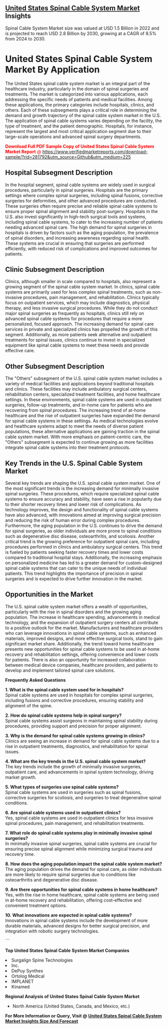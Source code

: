 <h2><a href="https://www.verifiedmarketreports.com/download-sample/?rid=281792&amp;utm_source=Github&amp;utm_medium=225" target="_blank">United States Spinal Cable System Market</a> Insights</h2><p>Spinal Cable System Market size was valued at USD 1.5 Billion in 2022 and is projected to reach USD 2.8 Billion by 2030, growing at a CAGR of 8.5% from 2024 to 2030.</p><p> <h1>United States Spinal Cable System Market By Application</h1> <p>The United States spinal cable system market is an integral part of the healthcare industry, particularly in the domain of spinal surgeries and treatments. The market is categorized into various applications, each addressing the specific needs of patients and medical facilities. Among these applications, the primary categories include hospitals, clinics, and others. Each of these subsegments plays a critical role in determining the demand and growth trajectory of the spinal cable system market in the U.S. The application of spinal cable systems varies depending on the facility, the type of treatment, and the patient demographic. Hospitals, for instance, represent the largest and most critical application segment due to their large-scale operations and advanced spinal surgery departments. <p><span class=""><span style="color: #ff0000;"><strong>Download Full PDF Sample Copy of United States Spinal Cable System Market Report</strong> @ </span><a href="https://www.verifiedmarketreports.com/download-sample/?rid=281792&amp;utm_source=Github&amp;utm_medium=225" target="_blank">https://www.verifiedmarketreports.com/download-sample/?rid=281792&amp;utm_source=Github&amp;utm_medium=225</a></span></p> <h2>Hospital Subsegment Description</h2> <p>In the hospital segment, spinal cable systems are widely used in surgical procedures, particularly in spinal surgeries. Hospitals are the primary settings where complex spinal surgeries, including spinal fusions, corrective surgeries for deformities, and other advanced procedures are conducted. These surgeries often require precise and reliable spinal cable systems to ensure proper spinal alignment and stability post-surgery. Hospitals in the U.S. also invest significantly in high-tech surgical tools and systems, including spinal cable systems, to cater to the increasing number of patients needing advanced spinal care. The high demand for spinal surgeries in hospitals is driven by factors such as the aging population, the prevalence of spinal disorders, and increasing awareness regarding spinal health. These systems are crucial in ensuring that surgeries are performed efficiently, with reduced risk of complications and improved outcomes for patients. <h2>Clinic Subsegment Description</h2> <p>Clinics, although smaller in scale compared to hospitals, also represent a growing segment of the spinal cable system market. In clinics, spinal cable systems are primarily used for less complex spinal treatments, such as non-invasive procedures, pain management, and rehabilitation. Clinics typically focus on outpatient services, which may include diagnostics, physical therapy, and less invasive surgical procedures. While they do not conduct major spinal surgeries as frequently as hospitals, clinics still rely on advanced spinal cable systems for procedures that require a more personalized, focused approach. The increasing demand for spinal care services in private and specialized clinics has propelled the growth of this segment. Additionally, as more patients seek alternative and outpatient treatments for spinal issues, clinics continue to invest in specialized equipment like spinal cable systems to meet these needs and provide effective care. <h2>Other Subsegment Description</h2> <p>The "Others" subsegment of the U.S. spinal cable system market includes a variety of medical facilities and applications beyond traditional hospitals and clinics. These facilities may include ambulatory surgical centers, rehabilitation centers, specialized treatment facilities, and home healthcare settings. In these environments, spinal cable systems are used in outpatient surgeries, follow-up treatments, and in-home care for patients who are recovering from spinal procedures. The increasing trend of at-home healthcare and the rise of outpatient surgeries have expanded the demand for spinal cable systems in these settings. As medical technologies evolve and healthcare systems adapt to meet the needs of diverse patient populations, these alternative applications are gaining traction in the spinal cable system market. With more emphasis on patient-centric care, the "Others" subsegment is expected to continue growing as more facilities integrate spinal cable systems into their treatment protocols. <h2>Key Trends in the U.S. Spinal Cable System Market</h2> <p>Several key trends are shaping the U.S. spinal cable system market. One of the most significant trends is the increasing demand for minimally invasive spinal surgeries. These procedures, which require specialized spinal cable systems to ensure accuracy and stability, have seen a rise in popularity due to their shorter recovery times and lower risk of complications. As technology improves, the design and functionality of spinal cable systems have also advanced, with innovations aimed at improving surgical precision and reducing the risk of human error during complex procedures. Furthermore, the aging population in the U.S. continues to drive the demand for spinal surgeries, as older individuals are more prone to spinal conditions such as degenerative disc disease, osteoarthritis, and scoliosis. Another critical trend is the growing preference for outpatient spinal care, including procedures performed in clinics and ambulatory surgical centers. This trend is fueled by patients seeking faster recovery times and lower costs compared to traditional hospital stays. Additionally, the increasing emphasis on personalized medicine has led to a greater demand for custom-designed spinal cable systems that can cater to the unique needs of individual patients. This trend highlights the importance of precision in spinal surgeries and is expected to drive further innovation in the market. <h2>Opportunities in the Market</h2> <p>The U.S. spinal cable system market offers a wealth of opportunities, particularly with the rise in spinal disorders and the growing aging population. The increase in healthcare spending, advancements in medical technology, and the expansion of outpatient surgery centers all contribute to a positive outlook for the market. Manufacturers and healthcare providers who can leverage innovations in spinal cable systems, such as enhanced materials, improved designs, and more effective surgical tools, stand to gain significant market share. Additionally, the trend toward home healthcare presents new opportunities for spinal cable systems to be used in at-home recovery and rehabilitation settings, offering convenience and lower costs for patients. There is also an opportunity for increased collaboration between medical device companies, healthcare providers, and patients to develop and implement tailored spinal care solutions. <p><strong>Frequently Asked Questions</strong></p> <p><strong>1. What is the spinal cable system used for in hospitals?</strong><br>Spinal cable systems are used in hospitals for complex spinal surgeries, including fusions and corrective procedures, ensuring stability and alignment of the spine.</p> <p><strong>2. How do spinal cable systems help in spinal surgery?</strong><br>Spinal cable systems assist surgeons in maintaining spinal stability during procedures, providing support and precision for proper alignment.</p> <p><strong>3. Why is the demand for spinal cable systems growing in clinics?</strong><br>Clinics are seeing an increase in demand for spinal cable systems due to a rise in outpatient treatments, diagnostics, and rehabilitation for spinal issues.</p> <p><strong>4. What are the key trends in the U.S. spinal cable system market?</strong><br>The key trends include the growth of minimally invasive surgeries, outpatient care, and advancements in spinal system technology, driving market growth.</p> <p><strong>5. What types of surgeries use spinal cable systems?</strong><br>Spinal cable systems are used in surgeries such as spinal fusions, corrective surgeries for scoliosis, and surgeries to treat degenerative spinal conditions.</p> <p><strong>6. Are spinal cable systems used in outpatient clinics?</strong><br>Yes, spinal cable systems are used in outpatient clinics for less invasive spinal procedures, pain management, and rehabilitation treatments.</p> <p><strong>7. What role do spinal cable systems play in minimally invasive spinal surgeries?</strong><br>In minimally invasive spinal surgeries, spinal cable systems are crucial for ensuring precise spinal alignment while minimizing surgical trauma and recovery time.</p> <p><strong>8. How does the aging population impact the spinal cable system market?</strong><br>The aging population drives the demand for spinal care, as older individuals are more likely to require spinal surgeries due to conditions like osteoarthritis and degenerative disc disease.</p> <p><strong>9. Are there opportunities for spinal cable systems in home healthcare?</strong><br>Yes, with the rise in home healthcare, spinal cable systems are being used in at-home recovery and rehabilitation, offering cost-effective and convenient treatment options.</p> <p><strong>10. What innovations are expected in spinal cable systems?</strong><br>Innovations in spinal cable systems include the development of more durable materials, advanced designs for better surgical precision, and integration with robotic surgery technologies.</p> ```</p><p><strong>Top United States Spinal Cable System Market Companies</strong></p><div data-test-id=""><p><li>Surgalign Spine Technologies</li><li> Inc.</li><li> DePuy Synthes</li><li> Ortolog Medical</li><li> IMPLANET</li><li> Kinamed</li></p><div><strong>Regional Analysis of&nbsp;United States Spinal Cable System Market</strong></div><ul><li dir="ltr"><p dir="ltr">North America&nbsp;(United States, Canada, and Mexico, etc.)</p></li></ul><p><strong>For More Information or Query, Visit @&nbsp;</strong><strong><a href="https://www.verifiedmarketreports.com/product/spinal-cable-system-market/?utm_source=Github&amp;utm_medium=225" target="_blank">United States Spinal Cable System Market Insights Size And Forecast</a></strong></p></div>
